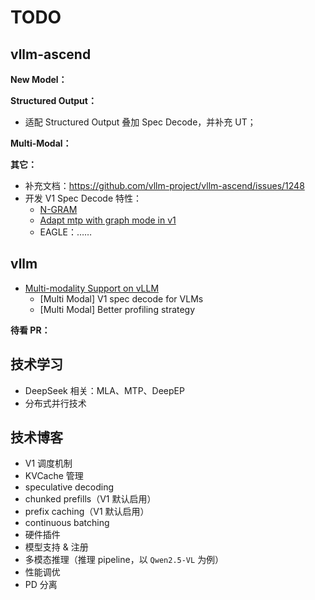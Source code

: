 # TODO

## vllm-ascend

**New Model：**

**Structured Output：**

- 适配 Structured Output 叠加 Spec Decode，并补充 UT；

**Multi-Modal：**

**其它：**

- 补充文档：https://github.com/vllm-project/vllm-ascend/issues/1248
- 开发 V1 Spec Decode 特性：
  - [N-GRAM](https://github.com/vllm-project/vllm-ascend/pull/874/files)
  - [Adapt mtp with graph mode in v1](https://github.com/vllm-project/vllm-ascend/pull/1023)
  - EAGLE：……

## vllm

- [Multi-modality Support on vLLM](https://github.com/vllm-project/vllm/issues/4194)
  - [Multi Modal] V1 spec decode for VLMs
  - [Multi Modal] Better profiling strategy

**待看 PR：**

## 技术学习

- DeepSeek 相关：MLA、MTP、DeepEP
- 分布式并行技术

## 技术博客

- V1 调度机制
- KVCache 管理
- speculative decoding
- chunked prefills（V1 默认启用）
- prefix caching（V1 默认启用）
- continuous batching
- 硬件插件
- 模型支持 & 注册
- 多模态推理（推理 pipeline，以 `Qwen2.5-VL` 为例）
- 性能调优
- PD 分离
